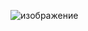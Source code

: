 ![изображение](https://user-images.githubusercontent.com/110248773/201528020-cc2bdb4a-a36e-4e54-9f6a-0e14f3e9e39e.png)

